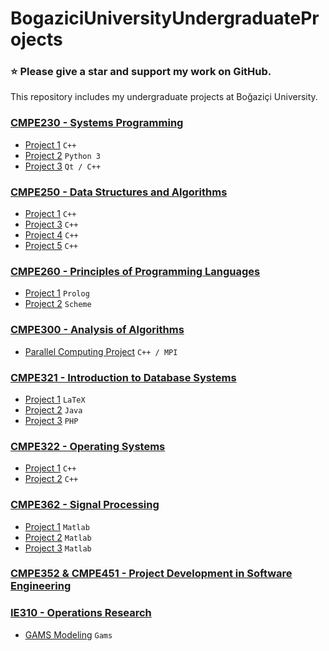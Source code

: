 # BogaziciUniversityUndergraduateProjects
### :star: Please give a star and support my work on GitHub.
This repository includes my undergraduate projects at Boğaziçi University.

### [CMPE230 - Systems Programming](/CMPE230)
- [Project 1](/CMPE230/Project1) `C++`
- [Project 2](/CMPE230/project2) `Python 3`
- [Project 3](/CMPE230/project3) `Qt / C++`

### [CMPE250 - Data Structures and Algorithms](/CMPE250)
- [Project 1](/CMPE250/Project1) `C++`
- [Project 3](/CMPE250/Project3) `C++`
- [Project 4](/CMPE250/project4) `C++`
- [Project 5](/CMPE250/Project5) `C++`

### [CMPE260 - Principles of Programming Languages](/CMPE260)
- [Project 1](/CMPE260/Project1) `Prolog`
- [Project 2](/CMPE260/Project2) `Scheme`

### [CMPE300 - Analysis of Algorithms](/CMPE300)
- [Parallel Computing Project](/CMPE300) `C++ / MPI`

### [CMPE321 - Introduction to Database Systems](/CMPE321)
- [Project 1](/CMPE321/Project1) `LaTeX`
- [Project 2](/CMPE321/Project2) `Java`
- [Project 3](/CMPE321/Project3) `PHP`

### [CMPE322 - Operating Systems](/cmpe322)
- [Project 1](/CMPE322/Project1) `C++`
- [Project 2](/CMPE322/project2) `C++`

### [CMPE362 - Signal Processing](/cmpe362)
- [Project 1](/CMPE362/Project1) `Matlab`
- [Project 2](/CMPE362/Project2) `Matlab`
- [Project 3](/CMPE362/Project3) `Matlab`

### [CMPE352 & CMPE451 - Project Development in Software Engineering](https://github.com/bounswe/bounswe2019group6)

### [IE310 - Operations Research](/IE310)
- [GAMS Modeling](/IE310) `Gams`

